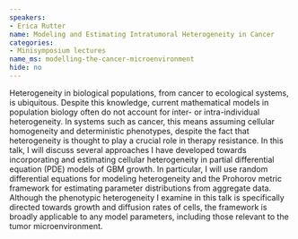 ```yaml
---
speakers:
- Erica Rutter
name: Modeling and Estimating Intratumoral Heterogeneity in Cancer
categories:
- Minisymposium lectures
name_ms: modelling-the-cancer-microenvironment
hide: no
---
```

Heterogeneity in biological populations, from cancer to ecological systems, is ubiquitous. Despite this knowledge, current mathematical models in population biology often do not account for inter- or intra-individual heterogeneity. In systems such as cancer, this means assuming cellular homogeneity and deterministic phenotypes, despite the fact that heterogeneity is thought to play a crucial role in therapy resistance. In this talk, I will discuss several approaches I have developed towards incorporating and estimating cellular heterogeneity in partial differential equation (PDE) models of GBM growth. In particular, I will use random differential equations for modeling heterogeneity and the Prohorov metric framework for estimating parameter distributions from aggregate data. Although the phenotypic heterogeneity I examine in this talk is specifically directed towards growth and diffusion rates of cells, the framework is broadly applicable to any model parameters, including those relevant to the tumor microenvironment.


